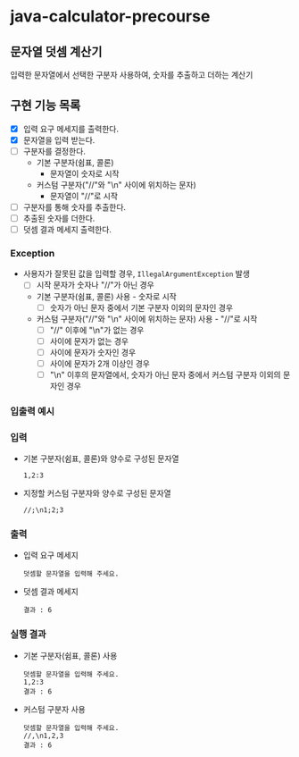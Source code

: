 # java-calculator-precourse

## 문자열 덧셈 계산기

입력한 문자열에서 선택한 구분자 사용하여, 숫자를 추출하고 더하는 계산기

## 구현 기능 목록

- [x] 입력 요구 메세지를 출력한다.
- [x] 문자열을 입력 받는다.
- [ ] 구분자를 결정한다.
    - 기본 구분자(쉼표, 콜론)
        - 문자열이 숫자로 시작
    - 커스텀 구분자("//"와 "\n" 사이에 위치하는 문자)
        - 문자열이 "//"로 시작
- [ ] 구분자를 통해 숫자를 추출한다.
- [ ] 추출된 숫자를 더한다.
- [ ] 덧셈 결과 메세지 출력한다.

### Exception

- 사용자가 잘못된 값을 입력할 경우, `IllegalArgumentException` 발생
    - [ ] 시작 문자가 숫자나 "//"가 아닌 경우
    - 기본 구분자(쉼표, 콜론) 사용 - 숫자로 시작
        - [ ] 숫자가 아닌 문자 중에서 기본 구분자 이외의 문자인 경우
    - 커스텀 구분자("//"와 "\n" 사이에 위치하는 문자) 사용 - "//"로 시작
        - [ ] "//" 이후에 "\n"가 없는 경우
        - [ ] 사이에 문자가 없는 경우
        - [ ] 사이에 문자가 숫자인 경우
        - [ ] 사이에 문자가 2개 이상인 경우
        - [ ] "\n" 이후의 문자열에서, 숫자가 아닌 문자 중에서 커스텀 구분자 이외의 문자인 경우

### 입출력 예시

### 입력

- 기본 구분자(쉼표, 콜론)와 양수로 구성된 문자열
    ```
    1,2:3
    ```

- 지정할 커스텀 구분자와 양수로 구성된 문자열
    ```
    //;\n1;2;3
    ```

### 출력

- 입력 요구 메세지
    ```
    덧셈할 문자열을 입력해 주세요.
    ```

- 덧셈 결과 메세지
    ```
    결과 : 6
    ```

### 실행 결과

- 기본 구분자(쉼표, 콜론) 사용
    ```
    덧셈할 문자열을 입력해 주세요.
    1,2:3
    결과 : 6
    ```

- 커스텀 구분자 사용
    ```
    덧셈할 문자열을 입력해 주세요.
    //,\n1,2,3
    결과 : 6
    ```
